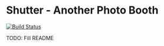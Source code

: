 # Shutter - Another Photo Booth

[![Build Status](https://travis-ci.com/ZuluForce/shutter.svg?branch=master)](https://travis-ci.com/ZuluForce/shutter)

TODO: Fill README
